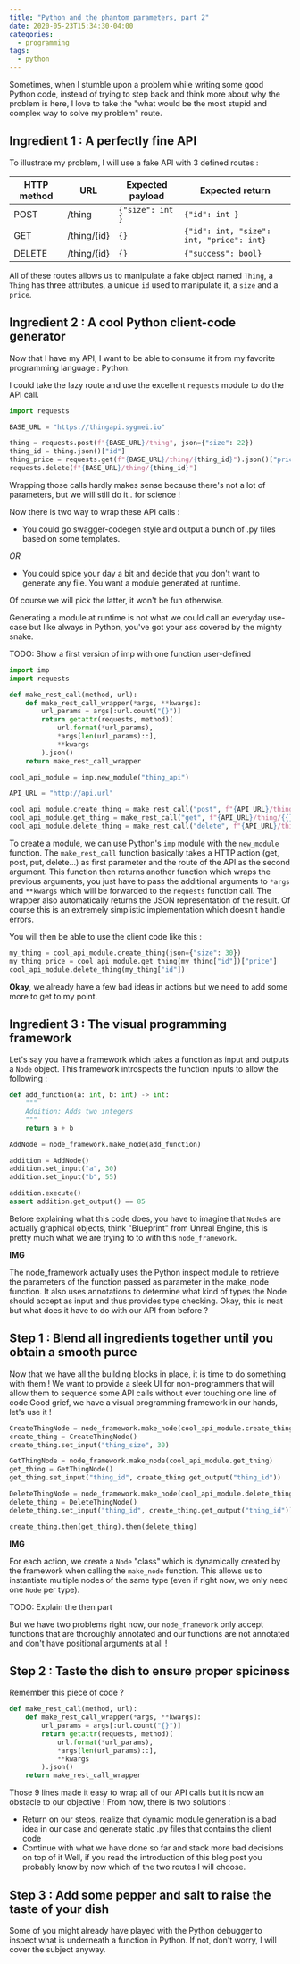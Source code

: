 ```yaml
---
title: "Python and the phantom parameters, part 2"
date: 2020-05-23T15:34:30-04:00
categories:
  - programming
tags:
  - python
---
```


Sometimes, when I stumble upon a problem while writing some good Python code, instead of trying to step back and think more about why the problem is here, I love to take the "what would be the most stupid and complex way to solve my problem" route.

## Ingredient 1 : A perfectly fine API
To illustrate my problem, I will use a fake API with 3 defined routes :

| HTTP method | URL | Expected payload | Expected return |
|--------|-------------|--------|---------------------|
| POST   | /thing      | `{"size": int }` | `{"id": int }` |
| GET    | /thing/{id} | `{}` | `{"id": int, "size": int, "price": int}` |
| DELETE | /thing/{id} | `{}` | `{"success": bool}` |

All of these routes allows us to manipulate a fake object named `Thing`, a `Thing` has three attributes, a unique `id` used to manipulate it, a `size` and a `price`.

## Ingredient 2 : A cool Python client-code generator

Now that I have my API, I want to be able to consume it from my favorite programming language : Python.

I could take the lazy route and use the excellent `requests` module to do the API call.

```python
import requests

BASE_URL = "https://thingapi.sygmei.io"

thing = requests.post(f"{BASE_URL}/thing", json={"size": 22})
thing_id = thing.json()["id"]
thing_price = requests.get(f"{BASE_URL}/thing/{thing_id}").json()["price"]
requests.delete(f"{BASE_URL}/thing/{thing_id}")
```

Wrapping those calls hardly makes sense because there's not a lot of parameters, but we will still do it.. for science !

Now there is two way to wrap these API calls :
- You could go swagger-codegen style and output a bunch of .py files based on some templates.

*OR*
- You could spice your day a bit and decide that you don't want to generate any file. You want a module generated at runtime.

Of course we will pick the latter, it won't be fun otherwise.

Generating a module at runtime is not what we could call an everyday use-case but like always in Python, you've got your ass covered by the mighty snake.

TODO: Show a first version of imp with one function user-defined

```python
import imp
import requests

def make_rest_call(method, url):
    def make_rest_call_wrapper(*args, **kwargs):
        url_params = args[:url.count("{}")]
        return getattr(requests, method)(
            url.format(*url_params),
            *args[len(url_params)::],
            **kwargs
        ).json()
    return make_rest_call_wrapper

cool_api_module = imp.new_module("thing_api")

API_URL = "http://api.url"

cool_api_module.create_thing = make_rest_call("post", f"{API_URL}/thing")
cool_api_module.get_thing = make_rest_call("get", f"{API_URL}/thing/{{}}")
cool_api_module.delete_thing = make_rest_call("delete", f"{API_URL}/thing/{{}}")
```

To create a module, we can use Python's `imp` module with the `new_module` function.
The `make_rest_call` function basically takes a HTTP action (get, post, put, delete...) as first parameter and the route of the API as the second argument.
This function then returns another function which wraps the previous arguments, you just have to pass the additional arguments to `*args` and `**kwargs` which will be forwarded to the `requests` function call.
The wrapper also automatically returns the JSON representation of the result.
Of course this is an extremely simplistic implementation which doesn't handle errors.

You will then be able to use the client code like this :
```python
my_thing = cool_api_module.create_thing(json={"size": 30})
my_thing_price = cool_api_module.get_thing(my_thing["id"])["price"]
cool_api_module.delete_thing(my_thing["id"])
```

**Okay**, we already have a few bad ideas in actions but we need to add some more to get to my point.

## Ingredient 3 : The visual programming framework

Let's say you have a framework which takes a function as input and outputs a `Node` object.
This framework introspects the function inputs to allow the following :

```python
def add_function(a: int, b: int) -> int:
    """
    Addition: Adds two integers
    """
    return a + b

AddNode = node_framework.make_node(add_function)

addition = AddNode()
addition.set_input("a", 30)
addition.set_input("b", 55)

addition.execute()
assert addition.get_output() == 85
```

Before explaining what this code does, you have to imagine that `Node`s are actually graphical objects, think "Blueprint" from Unreal Engine, this is pretty much what we are trying to to with this `node_framework`.

**IMG**

The node_framework actually uses the Python inspect module to retrieve the parameters of the function passed as parameter in the make_node function. It also uses annotations to determine what kind of types the Node should accept as input and thus provides type checking.
Okay, this is neat but what does it have to do with our API from before ?

## Step 1 : Blend all ingredients together until you obtain a smooth puree

Now that we have all the building blocks in place, it is time to do something with them !
We want to provide a sleek UI for non-programmers that will allow them to sequence some API calls without ever touching one line of code.Good grief, we have a visual programming framework in our hands, let's use it !

```python
CreateThingNode = node_framework.make_node(cool_api_module.create_thing)
create_thing = CreateThingNode()
create_thing.set_input("thing_size", 30)

GetThingNode = node_framework.make_node(cool_api_module.get_thing)
get_thing = GetThingNode()
get_thing.set_input("thing_id", create_thing.get_output("thing_id"))

DeleteThingNode = node_framework.make_node(cool_api_module.delete_thing)
delete_thing = DeleteThingNode()
delete_thing.set_input("thing_id", create_thing.get_output("thing_id"))

create_thing.then(get_thing).then(delete_thing)
```

**IMG**

For each action, we create a `Node` "class" which is dynamically created by the framework when calling the `make_node` function. This allows us to instantiate multiple nodes of the same type (even if right now, we only need one `Node` per type).

TODO: Explain the then part

But we have two problems right now, our `node_framework` only accept functions that are thoroughly annotated and our functions are not annotated and don't have positional arguments at all !

## Step 2 : Taste the dish to ensure proper spiciness

Remember this piece of code ?

```python
def make_rest_call(method, url):
    def make_rest_call_wrapper(*args, **kwargs):
        url_params = args[:url.count("{}")]
        return getattr(requests, method)(
            url.format(*url_params),
            *args[len(url_params)::],
            **kwargs
        ).json()
    return make_rest_call_wrapper
```

Those 9 lines made it easy to wrap all of our API calls but it is now an obstacle to our objective !
From now, there is two solutions :
- Return on our steps, realize that dynamic module generation is a bad idea in our case and generate static .py files that contains the client code
- Continue with what we have done so far and stack more bad decisions on top of it
Well, if you read the introduction of this blog post you probably know by now which of the two routes I will choose.

## Step 3 : Add some pepper and salt to raise the taste of your dish

Some of you might already have played with the Python debugger to inspect what is underneath a function in Python. If not, don't worry, I will cover the subject anyway.